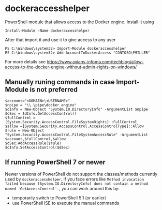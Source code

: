 # dockeraccesshelper

PowerShell module that allows access to the Docker engine. Install it using 

```
Install-Module -Name dockeraccesshelper
```

After that import it and use it to give access to any user

```
PS C:\Windows\system32> Import-Module dockeraccesshelper
PS C:\Windows\system32> Add-AccountToDockerAccess "CONTOSO\PMILLER"
```

For more details see https://www.axians-infoma.com/techblog/allow-access-to-the-docker-engine-without-admin-rights-on-windows/


## Manually runing commands in case Import-Module is not preferred 

```
$account="<DOMAIN>\<USERNAME>"
$npipe = "\\.\pipe\docker_engine"                                                                                 
$dInfo = New-Object "System.IO.DirectoryInfo" -ArgumentList $npipe                                               
$dSec = $dInfo.GetAccessControl()                                                                                 
$fullControl =[System.Security.AccessControl.FileSystemRights]::FullControl                                       
$allow =[System.Security.AccessControl.AccessControlType]::Allow                                                  
$rule = New-Object "System.Security.AccessControl.FileSystemAccessRule" -ArgumentList $account,$fullControl,$allow
$dSec.AddAccessRule($rule)                                                                                        
$dInfo.SetAccessControl($dSec)
```

## If running PowerShell 7 or newer
Newer versions of PowerShell do not support the classes/methods currently used by `dockeraccesshelper`. If you face errors like `Method invocation failed because [System.IO.DirectoryInfo] does not contain a method named 'GetAccessControl'.`, you can work around this by:
- temporarily switch to PowerShell 5.1 (or earlier)
- use PowerShell ISE to execute the manual commands
